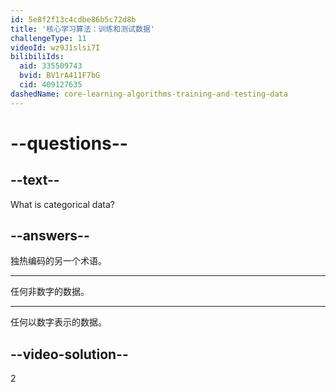 ```yaml
---
id: 5e8f2f13c4cdbe86b5c72d8b
title: '核心学习算法：训练和测试数据'
challengeType: 11
videoId: wz9J1slsi7I
bilibiliIds:
  aid: 335509743
  bvid: BV1rA411F7bG
  cid: 409127635
dashedName: core-learning-algorithms-training-and-testing-data
---
```


# --questions--

## --text--

What is categorical data?

## --answers--

独热编码的另一个术语。

---

任何非数字的数据。

---

任何以数字表示的数据。

## --video-solution--

2

